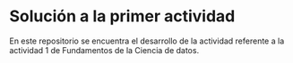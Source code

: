 # Solución a la primer actividad

En este repositorio se encuentra el desarrollo de la actividad referente a la actividad 1 de Fundamentos de la Ciencia de datos. 
